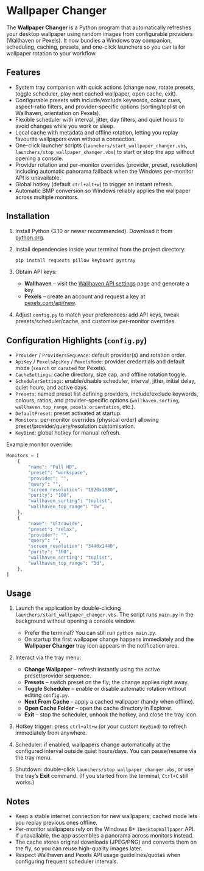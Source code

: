 # Wallpaper Changer

The **Wallpaper Changer** is a Python program that automatically refreshes your desktop wallpaper using random images from configurable providers (Wallhaven or Pexels). It now bundles a Windows tray companion, scheduling, caching, presets, and one-click launchers so you can tailor wallpaper rotation to your workflow.

## Features

- System tray companion with quick actions (change now, rotate presets, toggle scheduler, play next cached wallpaper, open cache, exit).
- Configurable presets with include/exclude keywords, colour cues, aspect-ratio filters, and provider-specific options (sorting/toplist on Wallhaven, orientation on Pexels).
- Flexible scheduler with interval, jitter, day filters, and quiet hours to avoid changes while you work or sleep.
- Local cache with metadata and offline rotation, letting you replay favourite wallpapers even without a connection.
- One-click launcher scripts (`launchers/start_wallpaper_changer.vbs`, `launchers/stop_wallpaper_changer.vbs`) to start or stop the app without opening a console.
- Provider rotation and per-monitor overrides (provider, preset, resolution) including automatic panorama fallback when the Windows per-monitor API is unavailable.
- Global hotkey (default `ctrl+alt+w`) to trigger an instant refresh.
- Automatic BMP conversion so Windows reliably applies the wallpaper across multiple monitors.

## Installation

1. Install Python (3.10 or newer recommended). Download it from [python.org](https://www.python.org/downloads/).
2. Install dependencies inside your terminal from the project directory:

   ```bash
   pip install requests pillow keyboard pystray
   ```

3. Obtain API keys:
   - **Wallhaven** – visit the [Wallhaven API settings](https://wallhaven.cc/help/api) page and generate a key.
   - **Pexels** – create an account and request a key at [pexels.com/api/new](https://www.pexels.com/api/new/).

4. Adjust `config.py` to match your preferences: add API keys, tweak presets/scheduler/cache, and customise per-monitor overrides.

## Configuration Highlights (`config.py`)

- `Provider` / `ProvidersSequence`: default provider(s) and rotation order.
- `ApiKey` / `PexelsApiKey` / `PexelsMode`: provider credentials and default mode (`search` or `curated` for Pexels).
- `CacheSettings`: cache directory, size cap, and offline rotation toggle.
- `SchedulerSettings`: enable/disable scheduler, interval, jitter, initial delay, quiet hours, and active days.
- `Presets`: named preset list defining providers, include/exclude keywords, colours, ratios, and provider-specific options (`wallhaven.sorting`, `wallhaven.top_range`, `pexels.orientation`, etc.).
- `DefaultPreset`: preset activated at startup.
- `Monitors`: per-monitor overrides (physical order) allowing preset/provider/query/resolution customisation.
- `KeyBind`: global hotkey for manual refresh.

Example monitor override:

```python
Monitors = [
    {
        "name": "Full HD",
        "preset": "workspace",
        "provider": "",
        "query": "",
        "screen_resolution": "1920x1080",
        "purity": "100",
        "wallhaven_sorting": "toplist",
        "wallhaven_top_range": "1w",
    },
    {
        "name": "Ultrawide",
        "preset": "relax",
        "provider": "",
        "query": "",
        "screen_resolution": "3440x1440",
        "purity": "100",
        "wallhaven_sorting": "toplist",
        "wallhaven_top_range": "3d",
    },
]
```

## Usage

1. Launch the application by double-clicking `launchers/start_wallpaper_changer.vbs`. The script runs `main.py` in the background without opening a console window.
   - Prefer the terminal? You can still run `python main.py`.
   - On startup the first wallpaper change happens immediately and the **Wallpaper Changer** tray icon appears in the notification area.

2. Interact via the tray menu:
   - **Change Wallpaper** – refresh instantly using the active preset/provider sequence.
   - **Presets** – switch preset on the fly; the change applies right away.
   - **Toggle Scheduler** – enable or disable automatic rotation without editing `config.py`.
   - **Next From Cache** – apply a cached wallpaper (handy when offline).
   - **Open Cache Folder** – open the cache directory in Explorer.
   - **Exit** – stop the scheduler, unhook the hotkey, and close the tray icon.

3. Hotkey trigger: press `ctrl+alt+w` (or your custom `KeyBind`) to refresh immediately from anywhere.

4. Scheduler: if enabled, wallpapers change automatically at the configured interval outside quiet hours/days. You can pause/resume via the tray menu.

5. Shutdown: double-click `launchers/stop_wallpaper_changer.vbs`, or use the tray’s **Exit** command. (If you started from the terminal, `Ctrl+C` still works.)

## Notes

- Keep a stable internet connection for new wallpapers; cached mode lets you replay previous ones offline.
- Per-monitor wallpapers rely on the Windows 8+ `IDesktopWallpaper` API. If unavailable, the app assembles a panorama across monitors instead.
- The cache stores original downloads (JPEG/PNG) and converts them on the fly, so you can reuse high-quality images later.
- Respect Wallhaven and Pexels API usage guidelines/quotas when configuring frequent scheduler intervals.
